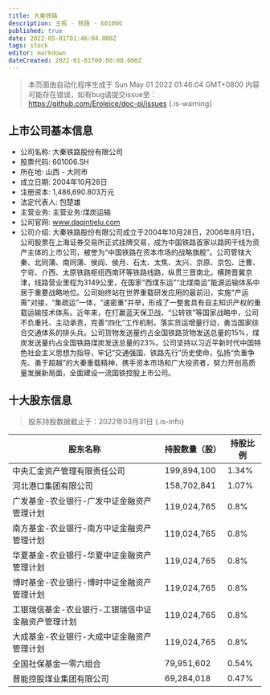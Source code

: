 ```yaml
---
title: 大秦铁路
description: 主板 - 铁路 - 601006
published: true
date: 2022-05-01T01:46:04.000Z
tags: stock
editor: markdown
dateCreated: 2022-01-01T00:00:00.000Z
---
```


> 本页面由自动化程序生成于 Sun May 01 2022 01:46:04 GMT+0800
> 内容可能存在错误，如有bug请提交issue至：https://github.com/Eroleice/doc-pi/issues
{.is-warning}

## 上市公司基本信息
- 公司名称: 大秦铁路股份有限公司
- 股票代码: 601006.SH
- 所在地: 山西 - 大同市
- 成立日期: 2004年10月28日
- 注册资本: 1,486,690.803万元
- 法定代表人: 包楚雄
- 主营业务: 主营业务:煤炭运输
- 公司官网: www.daqintielu.com
- 公司介绍: 大秦铁路股份有限公司成立于2004年10月28日，2006年8月1日，公司股票在上海证券交易所正式挂牌交易，成为中国铁路首家以路网干线为资产主体的上市公司，被誉为“中国铁路在资本市场的战略旗舰”。公司管辖大秦、北同蒲、南同蒲、侯阎、侯月、石太、太焦、太兴、京原、京包、迁曹、宁岢、介西、太原铁路枢纽西南环等铁路线路，纵贯三晋南北，横跨晋冀京津，线路营业里程为3149公里，在国家“西煤东运”“北煤南运”能源运输体系中居于重要战略地位。公司始终站在世界重载研发应用的最前沿，实施“产运需”对接，“集疏运”一体，“速密重”并举，形成了一整套具有自主知识产权的重载运输技术体系。近年来，在打赢蓝天保卫战、“公转铁”等国家战略中，公司不负重托、主动承责，完善“四化”工作机制，落实货运增量行动，勇当国家综合交通体系的排头兵。公司货物发送量约占全国铁路货物发送总量的15%，煤炭发送量约占全国铁路煤炭发送总量的23%。公司坚持以习近平新时代中国特色社会主义思想为指导，牢记“交通强国、铁路先行”历史使命，弘扬“负重争先、勇于超越”的大秦重载精神，携手资本市场和广大投资者，努力开创高质量发展新局面，全面建设一流国铁控股上市公司。


## 十大股东信息
> 股东持股数据截止于：2022年03月31日
{.is-info}

| 股东名称 | 持股数量（股） | 持股比例 |
| --- | --- | --- |
| 中央汇金资产管理有限责任公司 | 199,894,100 | 1.34% |
| 河北港口集团有限公司 | 158,702,841 | 1.07% |
| 广发基金-农业银行-广发中证金融资产管理计划 | 119,024,765 | 0.8% |
| 南方基金-农业银行-南方中证金融资产管理计划 | 119,024,765 | 0.8% |
| 华夏基金-农业银行-华夏中证金融资产管理计划 | 119,024,765 | 0.8% |
| 博时基金-农业银行-博时中证金融资产管理计划 | 119,024,765 | 0.8% |
| 工银瑞信基金-农业银行-工银瑞信中证金融资产管理计划 | 119,024,765 | 0.8% |
| 大成基金-农业银行-大成中证金融资产管理计划 | 119,024,765 | 0.8% |
| 全国社保基金一零六组合 | 79,951,602 | 0.54% |
| 晋能控股煤业集团有限公司 | 69,284,018 | 0.47% |




